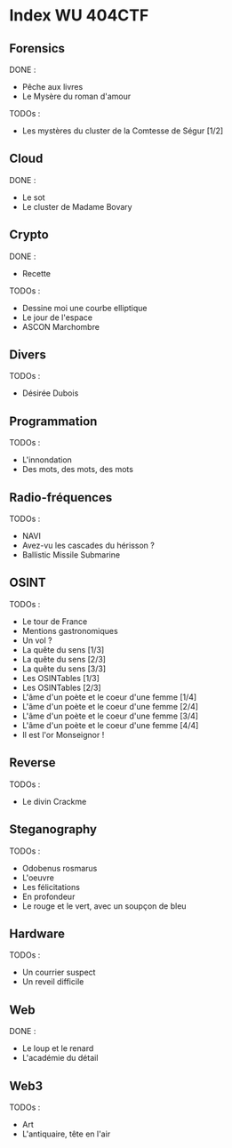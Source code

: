 # Index WU 404CTF

## Forensics

DONE : 

- Pêche aux livres
- Le Mysère du roman d'amour

TODOs :

- Les mystères du cluster de la Comtesse de Ségur [1/2]

## Cloud

DONE :

- Le sot
- Le cluster de Madame Bovary

## Crypto

DONE :

- Recette

TODOs :

- Dessine moi une courbe elliptique
- Le jour de l'espace
- ASCON Marchombre

## Divers

TODOs :

- Désirée Dubois

## Programmation

TODOs :

- L'innondation
- Des mots, des mots, des mots

## Radio-fréquences

TODOs :

- NAVI
- Avez-vu les cascades du hérisson ?
- Ballistic Missile Submarine

## OSINT

TODOs :

- Le tour de France
- Mentions gastronomiques
- Un vol ?
- La quête du sens [1/3]
- La quête du sens [2/3]
- La quête du sens [3/3]
- Les OSINTables [1/3]
- Les OSINTables [2/3]
- L'âme d'un poète et le coeur d'une femme [1/4]
- L'âme d'un poète et le coeur d'une femme [2/4]
- L'âme d'un poète et le coeur d'une femme [3/4]
- L'âme d'un poète et le coeur d'une femme [4/4]
- Il est l'or Monseignor !

## Reverse

TODOs :

- Le divin Crackme

## Steganography

TODOs :

- Odobenus rosmarus
- L'oeuvre
- Les félicitations
- En profondeur
- Le rouge et le vert, avec un soupçon de bleu

## Hardware

TODOs :

- Un courrier suspect
- Un reveil difficile

## Web

DONE :

- Le loup et le renard
- L'académie du détail

## Web3

TODOs :

- Art
- L'antiquaire, tête en l'air